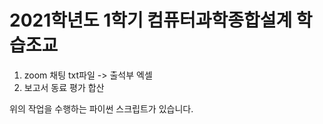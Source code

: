 # 2021학년도 1학기 컴퓨터과학종합설계 학습조교

1. zoom 채팅 txt파일 -> 출석부 엑셀
2. 보고서 동료 평가 합산

위의 작업을 수행하는 파이썬 스크립트가 있습니다.
